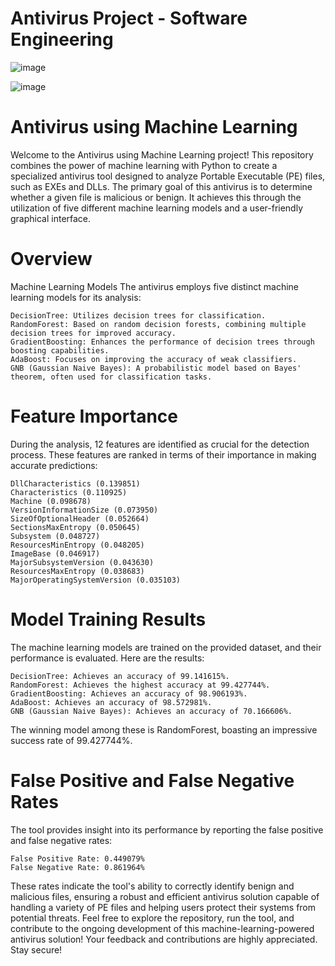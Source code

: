 # Antivirus Project - Software Engineering
 
![image](https://github.com/CaptHarsh/Antivirus-Project---Software-Engineering/assets/117205669/ed4b0301-9df2-47fd-95ee-5a175dfa4e74)

![image](https://github.com/CaptHarsh/Antivirus-Project---Software-Engineering/assets/117205669/d29683b1-2e6a-4326-85b2-f07b886a300e)


# Antivirus using Machine Learning
Welcome to the Antivirus using Machine Learning project! This repository combines the power of machine learning with Python to create a specialized antivirus tool designed to analyze Portable Executable (PE) files, such as EXEs and DLLs. The primary goal of this antivirus is to determine whether a given file is malicious or benign. It achieves this through the utilization of five different machine learning models and a user-friendly graphical interface.

# Overview
Machine Learning Models
The antivirus employs five distinct machine learning models for its analysis:

    DecisionTree: Utilizes decision trees for classification.
    RandomForest: Based on random decision forests, combining multiple decision trees for improved accuracy.
    GradientBoosting: Enhances the performance of decision trees through boosting capabilities.
    AdaBoost: Focuses on improving the accuracy of weak classifiers.
    GNB (Gaussian Naive Bayes): A probabilistic model based on Bayes' theorem, often used for classification tasks.
    
# Feature Importance
During the analysis, 12 features are identified as crucial for the detection process. These features are ranked in terms of their importance in making accurate predictions:

    DllCharacteristics (0.139851)
    Characteristics (0.110925)
    Machine (0.098678)
    VersionInformationSize (0.073950)
    SizeOfOptionalHeader (0.052664)
    SectionsMaxEntropy (0.050645)
    Subsystem (0.048727)
    ResourcesMinEntropy (0.048205)
    ImageBase (0.046917)
    MajorSubsystemVersion (0.043630)
    ResourcesMaxEntropy (0.038683)
    MajorOperatingSystemVersion (0.035103)
    
# Model Training Results
The machine learning models are trained on the provided dataset, and their performance is evaluated. Here are the results:

    DecisionTree: Achieves an accuracy of 99.141615%.
    RandomForest: Achieves the highest accuracy at 99.427744%.
    GradientBoosting: Achieves an accuracy of 98.906193%.
    AdaBoost: Achieves an accuracy of 98.572981%.
    GNB (Gaussian Naive Bayes): Achieves an accuracy of 70.166606%.
    
The winning model among these is RandomForest, boasting an impressive success rate of 99.427744%.

# False Positive and False Negative Rates
The tool provides insight into its performance by reporting the false positive and false negative rates:
    
    False Positive Rate: 0.449079%
    False Negative Rate: 0.861964%
    
These rates indicate the tool's ability to correctly identify benign and malicious files, ensuring a robust and efficient antivirus solution capable of handling a variety of PE files and helping users protect their systems from potential threats.
Feel free to explore the repository, run the tool, and contribute to the ongoing development of this machine-learning-powered antivirus solution! Your feedback and contributions are highly appreciated. Stay secure!
